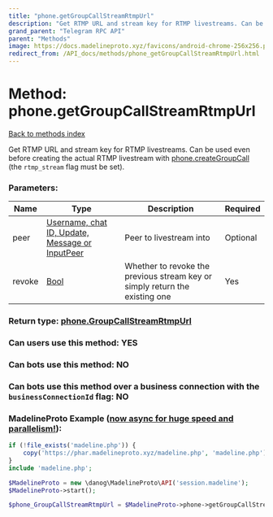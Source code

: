 ```yaml
---
title: "phone.getGroupCallStreamRtmpUrl"
description: "Get RTMP URL and stream key for RTMP livestreams. Can be used even before creating the actual RTMP livestream with [phone.createGroupCall](../methods/phone.createGroupCall.html) (the `rtmp_stream` flag must be set)."
grand_parent: "Telegram RPC API"
parent: "Methods"
image: https://docs.madelineproto.xyz/favicons/android-chrome-256x256.png
redirect_from: /API_docs/methods/phone_getGroupCallStreamRtmpUrl.html
---
```

# Method: phone.getGroupCallStreamRtmpUrl
[Back to methods index](index.html)



Get RTMP URL and stream key for RTMP livestreams. Can be used even before creating the actual RTMP livestream with [phone.createGroupCall](../methods/phone.createGroupCall.html) (the `rtmp_stream` flag must be set).

### Parameters:

| Name     |    Type       | Description | Required |
|----------|---------------|-------------|----------|
|peer|[Username, chat ID, Update, Message or InputPeer](/API_docs/types/InputPeer.html) | Peer to livestream into | Optional|
|revoke|[Bool](/API_docs/types/Bool.html) | Whether to revoke the previous stream key or simply return the existing one | Yes|


### Return type: [phone.GroupCallStreamRtmpUrl](/API_docs/types/phone.GroupCallStreamRtmpUrl.html)

### Can users use this method: **YES**


### Can bots use this method: **NO**


### Can bots use this method over a business connection with the `businessConnectionId` flag: **NO**


### MadelineProto Example ([now async for huge speed and parallelism!](https://docs.madelineproto.xyz/docs/ASYNC.html)):


```php
if (!file_exists('madeline.php')) {
    copy('https://phar.madelineproto.xyz/madeline.php', 'madeline.php');
}
include 'madeline.php';

$MadelineProto = new \danog\MadelineProto\API('session.madeline');
$MadelineProto->start();

$phone_GroupCallStreamRtmpUrl = $MadelineProto->phone->getGroupCallStreamRtmpUrl(peer: $InputPeer, revoke: $Bool, );
```

